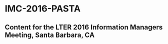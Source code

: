# IMC-2016-PASTA
Content for the LTER 2016 Information Managers Meeting, Santa Barbara, CA
-------------------------------------------------------------------------
